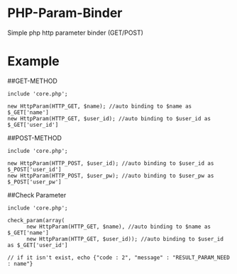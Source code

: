 # PHP-Param-Binder
Simple php http parameter binder (GET/POST)

# Example
##GET-METHOD

    include 'core.php';
    
    new HttpParam(HTTP_GET, $name); //auto binding to $name as $_GET['name']
    new HttpParam(HTTP_GET, $user_id); //auto binding to $user_id as $_GET['user_id']

##POST-METHOD

    include 'core.php';
    
    new HttpParam(HTTP_POST, $user_id); //auto binding to $user_id as $_POST['user_id']
    new HttpParam(HTTP_POST, $user_pw); //auto binding to $user_pw as $_POST['user_pw']

##Check Parameter

    include 'core.php';
    
    check_param(array(
          new HttpParam(HTTP_GET, $name), //auto binding to $name as $_GET['name']
          new HttpParam(HTTP_GET, $user_id)); //auto binding to $user_id as $_GET['user_id']
    
    // if it isn't exist, echo {"code : 2", "message" : "RESULT_PARAM_NEED : name"}
